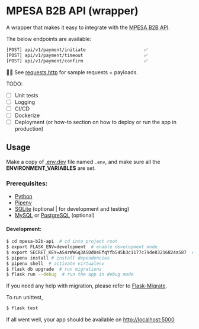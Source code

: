 # MPESA B2B API (wrapper)

A wrapper that makes it easy to integrate with the [MPESA B2B API](https://developer.safaricom.co.ke/Documentation).

The below endpoints are available:

```bash
[POST] api/v1/payment/initiate                      ✅
[POST] api/v1/payment/timeout                       ✅
[POST] api/v1/payment/confirm                       ✅
````

☝🏽 See [requests.http](requests.http) for sample requests + payloads.

TODO:
- [ ] Unit tests
- [ ] Logging
- [ ] CI/CD
- [ ] Dockerize
- [ ] Deployment (or how-to section on how to deploy or run the app in production)

## Usage

Make a copy of [.env.dev](.env.dev) file named `.env`, and make sure all the **ENVIRONMENT_VARIABLES** are set.

### Prerequisites:

- [Python](https://www.python.org/downloads/release/python-3112/)
- [Pipenv](https://pipenv.pypa.io/en/latest/)
- [SQLite](https://www.sqlite.org/index.html) (optional | for development and testing)
- [MySQL](https://www.mysql.com/) or [PostgreSQL](https://www.postgresql.org/) (optional)

#### Development:

```bash
$ cd mpesa-b2b-api  # cd into project root
$ export FLASK_ENV=development  # enable development mode
$ export SECRET_KEY=AS4rWWGq3ASDdU4EfqYfb545b3c1177c79de83216824a587  # set the secret key
$ pipenv install # install dependencies
$ pipenv shell  # activate virtualenv
$ flask db upgrade  # run migrations
$ flask run --debug  # run the app in debug mode
```

If you need any help with migration, please refer to [Flask-Migrate](https://flask-migrate.readthedocs.io/en/latest/).

To run unittest,

```bash
$ flask test
```

If all went well, your app should be available on [http://localhost:5000](http://localhost:5000)
